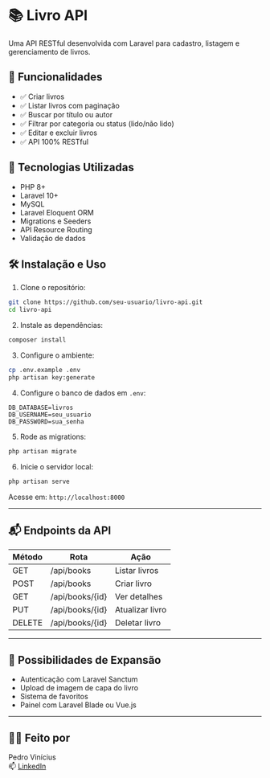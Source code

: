 # 📚 Livro API

Uma API RESTful desenvolvida com Laravel para cadastro, listagem e gerenciamento de livros.

## 🚀 Funcionalidades

- ✅ Criar livros
- ✅ Listar livros com paginação
- ✅ Buscar por título ou autor
- ✅ Filtrar por categoria ou status (lido/não lido)
- ✅ Editar e excluir livros
- ✅ API 100% RESTful

## 🧪 Tecnologias Utilizadas

- PHP 8+
- Laravel 10+
- MySQL
- Laravel Eloquent ORM
- Migrations e Seeders
- API Resource Routing
- Validação de dados

## 🛠️ Instalação e Uso

1. Clone o repositório:

```bash
git clone https://github.com/seu-usuario/livro-api.git
cd livro-api
```

2. Instale as dependências:

```bash
composer install
```

3. Configure o ambiente:

```bash
cp .env.example .env
php artisan key:generate
```

4. Configure o banco de dados em `.env`:

```env
DB_DATABASE=livros
DB_USERNAME=seu_usuario
DB_PASSWORD=sua_senha
```

5. Rode as migrations:

```bash
php artisan migrate
```

6. Inicie o servidor local:

```bash
php artisan serve
```

Acesse em: `http://localhost:8000`

---

## 📬 Endpoints da API

| Método | Rota           | Ação             |
|--------|----------------|------------------|
| GET    | /api/books     | Listar livros    |
| POST   | /api/books     | Criar livro      |
| GET    | /api/books/{id}| Ver detalhes     |
| PUT    | /api/books/{id}| Atualizar livro  |
| DELETE | /api/books/{id}| Deletar livro    |

---

## 🧠 Possibilidades de Expansão

- Autenticação com Laravel Sanctum
- Upload de imagem de capa do livro
- Sistema de favoritos
- Painel com Laravel Blade ou Vue.js

---

## 👨‍🎓 Feito por

Pedro Vinícius  
📫 [LinkedIn](https://www.linkedin.com/in/pedro-vinícius-4292a41b7)  

